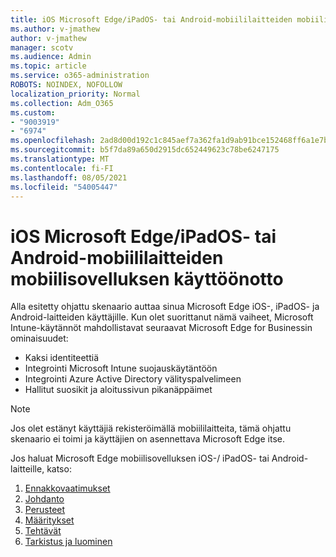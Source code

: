 ```yaml
---
title: iOS Microsoft Edge/iPadOS- tai Android-mobiililaitteiden mobiilisovelluksen käyttöönotto
ms.author: v-jmathew
author: v-jmathew
manager: scotv
ms.audience: Admin
ms.topic: article
ms.service: o365-administration
ROBOTS: NOINDEX, NOFOLLOW
localization_priority: Normal
ms.collection: Adm_O365
ms.custom:
- "9003919"
- "6974"
ms.openlocfilehash: 2ad8d00d192c1c845aef7a362fa1d9ab91bce152468ff6a1e7bf6ad9250eb5c1
ms.sourcegitcommit: b5f7da89a650d2915dc652449623c78be6247175
ms.translationtype: MT
ms.contentlocale: fi-FI
ms.lasthandoff: 08/05/2021
ms.locfileid: "54005447"
---
```

# <a name="deploy-microsoft-edge-for-mobile-for-iosipados-or-android"></a>iOS Microsoft Edge/iPadOS- tai Android-mobiililaitteiden mobiilisovelluksen käyttöönotto

Alla esitetty ohjattu skenaario auttaa sinua Microsoft Edge iOS-, iPadOS- ja Android-laitteiden käyttäjille. Kun olet suorittanut nämä vaiheet, Microsoft Intune-käytännöt mahdollistavat seuraavat Microsoft Edge for Businessin ominaisuudet:

- Kaksi identiteettiä
- Integrointi Microsoft Intune suojauskäytäntöön
- Integrointi Azure Active Directory välityspalvelimeen
- Hallitut suosikit ja aloitussivun pikanäppäimet

> [!NOTE]
> Jos olet estänyt käyttäjiä rekisteröimällä mobiililaitteita, tämä ohjattu skenaario ei toimi ja käyttäjien on asennettava Microsoft Edge itse.

Jos haluat Microsoft Edge mobiilisovelluksen iOS-/ iPadOS- tai Android-laitteille, katso:

1. [Ennakkovaatimukset](https://go.microsoft.com/fwlink/?linkid=2133027)
2. [Johdanto](https://go.microsoft.com/fwlink/?linkid=2133520)
3. [Perusteet](https://go.microsoft.com/fwlink/?linkid=2133421)
4. [Määritykset](https://go.microsoft.com/fwlink/?linkid=2133521)
5. [Tehtävät](https://go.microsoft.com/fwlink/?linkid=2132869)
6. [Tarkistus ja luominen](https://go.microsoft.com/fwlink/?linkid=2133522)
